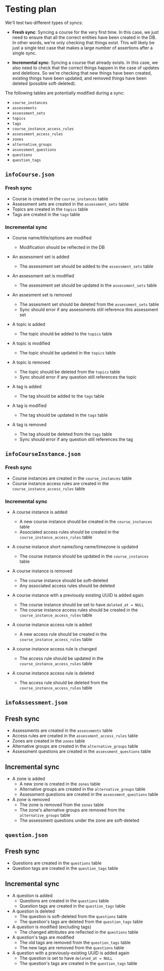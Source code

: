 # Testing plan

We'll test two different types of syncs:

* **Fresh sync**: Syncing a course for the very first time. In this case, we just need to ensure that all the correct entities have been created in the DB. In other words, we're only checking that things exist. This will likely be just a single test case that makes a large number of assertions after a single sync.

* **Incremental sync**: Syncing a course that already exists. In this case, we also need to check that the correct things happen in the case of updates and deletions. So we're checking that new things have been created, existing things have been updated, and removed things have been deleted (possible soft-deleted).

The following tables are potentially modified during a sync:
* `course_instances`
* `assessments`
* `assessment_sets`
* `topics`
* `tags`
* `course_instance_access_rules`
* `assessment_access_rules`
* `zones`
* `alternative_groups`
* `assessment_questions`
* `questions`
* `question_tags`

## `infoCourse.json`

### Fresh sync
* Course is created in the `course_instances` table
* Assessment sets are created in the `assessment_sets` table
* Topics are created in the `topics` table
* Tags are created in the `tags` table

### Incremental sync
* Course name/title/options are modified
  * Modification should be reflected in the DB

* An assessment set is added
  * The assessment set should be added to the `assessment_sets` table
* An assessment set is modified
  * The assessment set should be updated in the `assessment_sets` table
* An assesment set is removed
  * The assesment set should be deleted from the `assessment_sets` table
  * Sync should error if any assessments still reference this assessment set

* A topic is added
  * The topic should be added to the `topics` table
* A topic is modified
  * The topic should be updated in the `topics` table
* A topic is removed
  * The topic should be deleted from the `topics` table
  * Sync should error if any question still references the topic

* A tag is added
  * The tag should be added to the `tags` table
* A tag is modified
  * The tag should be updated in the `tags` table
* A tag is removed
  * The tag should be deleted from the `tags` table
  * Sync should error if any question still references the tag


## `infoCourseInstance.json`

### Fresh sync
* Course instances are created in the `course_instances` table
* Course instance access rules are created in the `course_instance_access_rules` table

### Incremental sync
* A course instance is added
  * A new course instance should be created in the `course_instances` table
  * Associated access rules should be created in the `course_instance_access_rules` table
* A course instance short name/long name/timezone is updated
  * The course instance should be updated in the `course_instances` table
* A course instance is removed
  * The course instance should be soft-deleted
  * Any associated access rules should be deleted
* A course instance with a previously existing UUID is added again
  * The course instance should be set to have `deleted_at = NULL`
  * The course instance access rules should be created in the `course_instance_access_rules` table

* A course instance access rule is added
  * A new access rule should be created in the `course_instance_access_rules` table
* A course instance access rule is changed
  * The access rule should be updated in the `course_instance_access_rules` table
* A course instance access rule is deleted
  * The access rule should be deleted from the `course_instance_access_rules` table

## `infoAssessment.json`

## Fresh sync
* Assessments are created in the `assessments` table
* Access rules are created in the `assessment_access_rules` table
* Zones are created in the `zones` table
* Alternative groups are created in the `alternative_groups` table
* Assessment questions are created in the `assessment_questions` table

## Incremental sync
* A zone is added
  * A new zone is created in the `zones` table
  * Alternative groups are created in the `alternative_groups` table
  * Assessment questions are created in the `assessment_questions` table
* A zone is removed
  * The zone is removed from the `zones` table
  * The zone's alternative groups are removed from the `alternative_groups` table
  * The assessment questions under the zone are soft-deleted

## `question.json`

## Fresh sync
* Questions are created in the `questions` table
* Question tags are created in the `question_tags` table

## Incremental sync
* A question is added
  * Questions are created in the `questions` table
  * Question tags are created in the `question_tags` table
* A question is deleted
  * The question is soft-deleted from the `questions` table
  * The question's tags are deleted from the `question_tags` table
* A question is modified (excluding tags)
  * The changed attributes are reflected in the `questions` table
* A question's tags are modified
  * The old tags are removed from the `question_tags` table
  * The new tags are removed from the `questions` table
* A question with a previously-existing UUID is added again
  * The question is set to have `deleted_at = NULL`
  * The question's tags are created in the `question_tags` table
